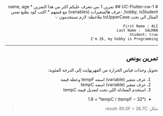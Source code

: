 <div dir="rtl">
# UC-Flutter-cw-1
## تمرين 1
نبي نتعرف عليكم اكثر من هذا التمرين
* name, age ,hobby, isStudent :عرف هالمتغيرات (variables) مع قيمهم
* اكتب كود يطبع نفس المثال الي تحت
toUpperCase ملاحظة: لازم تستخدمون 💡 

```
First Name : ALI
Last Name :  SALMAN
Student: true
I'm 26, my hobby is Programming
```



_______________________________________________________________________________________________________________________________

## تمرين بونص
تحويل وحدات قياس الحرارة من الفهرنهايت إلى الدرجة المئوية:
1. عرف متغير (variable) اسمه tempF وعطه قيمة 
2. عرف متغير (variable) اسمه tempC
3. استخدم المعادلة اللي تحت لتعديل قيمة tempC  
* (°tempF − 32) / 1.8 = °tempC
> مثال: result: 80.0F = 26.7C
 




‫‬
</div>
